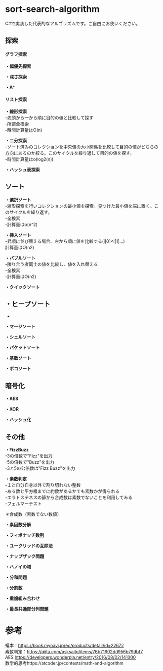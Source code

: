 # sort-search-algorithm
C#で実装した代表的なアルゴリズムです。ご自由にお使いください。

## 探索
#### グラフ探索

**・幅優先探索**  

**・深さ探索**  

**・A***  

#### リスト探索
**・線形探索**  
-先頭から一から順に目的の値と比較して探す  
-所謂全検索  
-時間計算量はO(n)  

**・二分探索**  
-ソート済みのコレクションを中央値の大小関係を比較して目的の値がどちらの方向にあるのか絞る。このサイクルを繰り返して目的の値を探す。    
-時間計算量はo(log2(n))  

**・ハッシュ表探索**  

## ソート
**・選択ソート**  
-線形探索を行いコレクションの最小値を探索。見つけた最小値を端に置く。このサイクルを繰り返す。  
-全検索  
-計算量はo(n^2)  

**・挿入ソート**  
-昇順に並び替える場合、左から順に値を比較する(i[0]<i[1]...)  
計算量はO(n2)  

**・バブルソート**  
-隣り合う者同士の値を比較し、値を入れ替える  
-全検索  
-計算量はO(n2)  

**・クイックソート**  

**・ヒープソート**  
-  
-  

**・マージソート**  

**・シェルソート**  

**・パケットソート**  

**・基数ソート**  

**・ボコソート**  

## 暗号化
**・AES**  

**・XOR**  

**・ハッシュ化**  

## その他
**・FizzBuzz**  
-3の倍数で"Fizz"を出力  
-5の倍数で"Buzz"を出力  
-3と5の公倍数は"Fizz Buzz"を出力  

**・素数判定**  
-１と自分自身以外で割り切れない整数  
-ある数と平方根までに約数があるかでも素数かが得られる  
-エラトステネスの篩から合成数は素数でないことを利用してみる  
-フェルマーテスト  

＊合成数（素数でない数値）

**・素因数分解**  


**・フィボナッチ数列**  


**・ユークリッドの互除法**  


**・ナップザック問題**  


**・ハノイの塔**


**・分和問題**  


**・分割数**  


**・重複組み合わせ**  


**・最長共通部分列問題**  

# 参考
蟻本：https://book.mynavi.jp/ec/products/detail/id=22672  
素数判定：https://qiita.com/asksaito/items/76b71602dd956b79dbf7  
AES:https://developers.wonderpla.net/entry/2016/08/02/141000  
数学的思考https://atcoder.jp/contests/math-and-algorithm  

